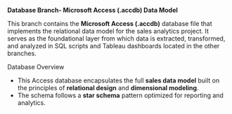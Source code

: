 **Database Branch- Microsoft Access (.accdb) Data Model**

This branch contains the **Microsoft Access (.accdb)** database file that implements the relational data model for the sales analytics project.
It serves as the foundational layer from which data is extracted, transformed, and analyzed in SQL scripts and Tableau dashboards located in the other branches.

Database Overview
- This Access database encapsulates the full **sales data model** built on the principles of **relational design** and **dimensional modeling**.
- The schema follows a **star schema** pattern optimized for reporting and analytics.
